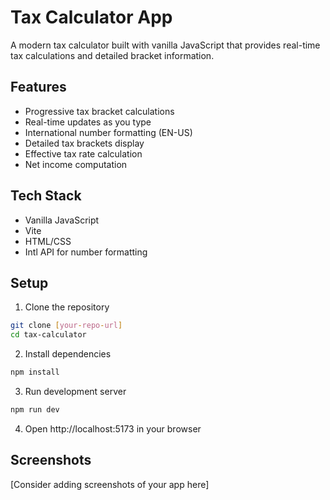 # Tax Calculator App

A modern tax calculator built with vanilla JavaScript that provides real-time tax calculations and detailed bracket information.

## Features
- Progressive tax bracket calculations
- Real-time updates as you type
- International number formatting (EN-US)
- Detailed tax brackets display
- Effective tax rate calculation
- Net income computation

## Tech Stack
- Vanilla JavaScript
- Vite
- HTML/CSS
- Intl API for number formatting

## Setup
1. Clone the repository
```bash
git clone [your-repo-url]
cd tax-calculator
```

2. Install dependencies
```bash
npm install
```

3. Run development server
```bash
npm run dev
```

4. Open http://localhost:5173 in your browser

## Screenshots
[Consider adding screenshots of your app here]